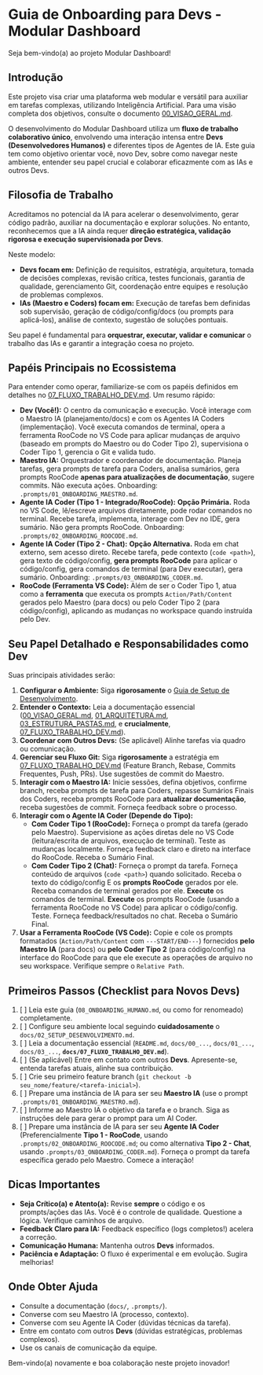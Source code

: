 # Guia de Onboarding para Devs - Modular Dashboard

Seja bem-vindo(a) ao projeto Modular Dashboard!

## Introdução

Este projeto visa criar uma plataforma web modular e versátil para auxiliar em tarefas complexas, utilizando Inteligência Artificial. Para uma visão completa dos objetivos, consulte o documento [00_VISAO_GERAL.md](./00_VISAO_GERAL.md).

O desenvolvimento do Modular Dashboard utiliza um **fluxo de trabalho colaborativo único**, envolvendo uma interação intensa entre **Devs (Desenvolvedores Humanos)** e diferentes tipos de Agentes de IA. Este guia tem como objetivo orientar você, novo Dev, sobre como navegar neste ambiente, entender seu papel crucial e colaborar eficazmente com as IAs e outros Devs.

## Filosofia de Trabalho

Acreditamos no potencial da IA para acelerar o desenvolvimento, gerar código padrão, auxiliar na documentação e explorar soluções. No entanto, reconhecemos que a IA ainda requer **direção estratégica, validação rigorosa e execução supervisionada por Devs**.

Neste modelo:
* **Devs focam em:** Definição de requisitos, estratégia, arquitetura, tomada de decisões complexas, revisão crítica, testes funcionais, garantia de qualidade, gerenciamento Git, coordenação entre equipes e resolução de problemas complexos.
* **IAs (Maestro e Coders) focam em:** Execução de tarefas bem definidas sob supervisão, geração de código/config/docs (ou prompts para aplicá-los), análise de contexto, sugestão de soluções pontuais.

Seu papel é fundamental para **orquestrar, executar, validar e comunicar** o trabalho das IAs e garantir a integração coesa no projeto.

## Papéis Principais no Ecossistema

Para entender como operar, familiarize-se com os papéis definidos em detalhes no [07_FLUXO_TRABALHO_DEV.md](./07_FLUXO_TRABALHO_DEV.md). Um resumo rápido:

* **Dev (Você!):** O centro da comunicação e execução. Você interage com o Maestro IA (planejamento/docs) e com os Agentes IA Coders (implementação). Você executa comandos de terminal, opera a ferramenta RooCode no VS Code para aplicar mudanças de arquivo (baseado em prompts do Maestro ou do Coder Tipo 2), supervisiona o Coder Tipo 1, gerencia o Git e valida tudo.
* **Maestro IA:** Orquestrador e coordenador de documentação. Planeja tarefas, gera prompts de tarefa para Coders, analisa sumários, gera prompts RooCode **apenas para atualizações de documentação**, sugere commits. Não executa ações. Onboarding: `.prompts/01_ONBOARDING_MAESTRO.md`.
* **Agente IA Coder (Tipo 1 - Integrado/RooCode):** **Opção Primária.** Roda no VS Code, lê/escreve arquivos diretamente, pode rodar comandos no terminal. Recebe tarefa, implementa, interage com Dev no IDE, gera sumário. Não gera prompts RooCode. Onboarding: `.prompts/02_ONBOARDING_ROOCODE.md`.
* **Agente IA Coder (Tipo 2 - Chat):** **Opção Alternativa.** Roda em chat externo, sem acesso direto. Recebe tarefa, pede contexto (`code <path>`), gera texto de código/config, **gera prompts RooCode** para aplicar o código/config, gera comandos de terminal (para Dev executar), gera sumário. Onboarding: `.prompts/03_ONBOARDING_CODER.md`.
* **RooCode (Ferramenta VS Code):** Além de ser o Coder Tipo 1, atua como a **ferramenta** que executa os prompts `Action/Path/Content` gerados pelo Maestro (para docs) ou pelo Coder Tipo 2 (para código/config), aplicando as mudanças no workspace quando instruída pelo Dev.

## Seu Papel Detalhado e Responsabilidades como Dev

Suas principais atividades serão:

1.  **Configurar o Ambiente:** Siga **rigorosamente** o [Guia de Setup de Desenvolvimento](./02_SETUP_DESENVOLVIMENTO.md).
2.  **Entender o Contexto:** Leia a documentação essencial ([00_VISAO_GERAL.md](./00_VISAO_GERAL.md), [01_ARQUITETURA.md](./01_ARQUITETURA.md), [03_ESTRUTURA_PASTAS.md](./03_ESTRUTURA_PASTAS.md), e **crucialmente**, [07_FLUXO_TRABALHO_DEV.md](./07_FLUXO_TRABALHO_DEV.md)).
3.  **Coordenar com Outros Devs:** (Se aplicável) Alinhe tarefas via quadro ou comunicação.
4.  **Gerenciar seu Fluxo Git:** Siga **rigorosamente** a estratégia em [07_FLUXO_TRABALHO_DEV.md](./07_FLUXO_TRABALHO_DEV.md) (Feature Branch, Rebase, Commits Frequentes, Push, PRs). Use sugestões de commit do Maestro.
5.  **Interagir com o Maestro IA:** Inicie sessões, defina objetivos, confirme branch, receba prompts de tarefa para Coders, repasse Sumários Finais dos Coders, receba prompts RooCode para **atualizar documentação**, receba sugestões de commit. Forneça feedback sobre o processo.
6.  **Interagir com o Agente IA Coder (Depende do Tipo):**
    * **Com Coder Tipo 1 (RooCode):** Forneça o prompt da tarefa (gerado pelo Maestro). Supervisione as ações diretas dele no VS Code (leitura/escrita de arquivos, execução de terminal). Teste as mudanças localmente. Forneça feedback claro e direto na interface do RooCode. Receba o Sumário Final.
    * **Com Coder Tipo 2 (Chat):** Forneça o prompt da tarefa. Forneça conteúdo de arquivos (`code <path>`) quando solicitado. Receba o texto do código/config E os **prompts RooCode** gerados por ele. Receba comandos de terminal gerados por ele. **Execute** os comandos de terminal. **Execute** os prompts RooCode (usando a ferramenta RooCode no VS Code) para aplicar o código/config. Teste. Forneça feedback/resultados no chat. Receba o Sumário Final.
7.  **Usar a Ferramenta RooCode (VS Code):** Copie e cole os prompts formatados (`Action/Path/Content` com `---START/END---`) fornecidos **pelo Maestro IA** (para docs) ou **pelo Coder Tipo 2** (para código/config) na interface do RooCode para que ele execute as operações de arquivo no seu workspace. Verifique sempre o `Relative Path`.

## Primeiros Passos (Checklist para Novos Devs)

1.  [ ] Leia este guia (`08_ONBOARDING_HUMANO.md`, ou como for renomeado) completamente.
2.  [ ] Configure seu ambiente local seguindo **cuidadosamente** o `docs/02_SETUP_DESENVOLVIMENTO.md`.
3.  [ ] Leia a documentação essencial (`README.md`, `docs/00_...`, `docs/01_...`, `docs/03_...`, **`docs/07_FLUXO_TRABALHO_DEV.md`**).
4.  [ ] (Se aplicável) Entre em contato com outros **Devs**. Apresente-se, entenda tarefas atuais, alinhe sua contribuição.
5.  [ ] Crie seu primeiro feature branch (`git checkout -b seu_nome/feature/<tarefa-inicial>`).
6.  [ ] Prepare uma instância de IA para ser seu **Maestro IA** (use o prompt `.prompts/01_ONBOARDING_MAESTRO.md`).
7.  [ ] Informe ao Maestro IA o objetivo da tarefa e o branch. Siga as instruções dele para gerar o prompt para um AI Coder.
8.  [ ] Prepare uma instância de IA para ser seu **Agente IA Coder** (Preferencialmente **Tipo 1 - RooCode**, usando `.prompts/02_ONBOARDING_ROOCODE.md`; ou como alternativa **Tipo 2 - Chat**, usando `.prompts/03_ONBOARDING_CODER.md`). Forneça o prompt da tarefa específica gerado pelo Maestro. Comece a interação!

## Dicas Importantes

* **Seja Crítico(a) e Atento(a):** Revise **sempre** o código e os prompts/ações das IAs. Você é o controle de qualidade. Questione a lógica. Verifique caminhos de arquivo.
* **Feedback Claro para IA:** Feedback específico (logs completos!) acelera a correção.
* **Comunicação Humana:** Mantenha outros **Devs** informados.
* **Paciência e Adaptação:** O fluxo é experimental e em evolução. Sugira melhorias!

## Onde Obter Ajuda

* Consulte a documentação (`docs/`, `.prompts/`).
* Converse com seu Maestro IA (processo, contexto).
* Converse com seu Agente IA Coder (dúvidas técnicas da tarefa).
* Entre em contato com outros **Devs** (dúvidas estratégicas, problemas complexos).
* Use os canais de comunicação da equipe.

Bem-vindo(a) novamente e boa colaboração neste projeto inovador!